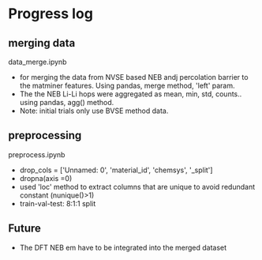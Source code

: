 # Progress log

## merging data
data_merge.ipynb 
- for merging the data from NVSE based NEB andj percolation barrier to the matminer features. Using pandas, merge method, 'left' param.
- The the NEB Li-Li hops were aggregated as mean, min, std, counts.. using pandas, agg() method.
- Note: initial trials only use BVSE method data.

## preprocessing
preprocess.ipynb
- drop_cols = ['Unnamed: 0', 'material_id', 'chemsys', '_split']
- dropna(axis =0)
- used 'loc' method to extract columns that are unique to avoid redundant constant (nunique()>1)
- train-val-test: 8:1:1 split

## Future
- The DFT NEB em have to be integrated into the merged dataset